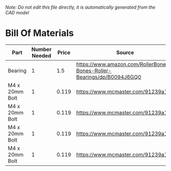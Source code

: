 ###### Note: Do not edit this file directly, it is automatically generated from the CAD model 
# Bill Of Materials 
 |Part|Number Needed|Price|Source| 
 |----|----------|-----|-----|
|Bearing|1|1.5|https://www.amazon.com/RollerBones-Bones-Roller-Bearings/dp/B0094J6GQ0|
|M4 x 20mm Bolt|1|0.119|https://www.mcmaster.com/91239a152|
|M4 x 20mm Bolt|1|0.119|https://www.mcmaster.com/91239a152|
|M4 x 20mm Bolt|1|0.119|https://www.mcmaster.com/91239a152|
|M4 x 20mm Bolt|1|0.119|https://www.mcmaster.com/91239a152|